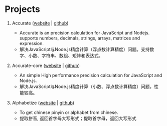 # Projects

1. Accurate ([website](https://ipxxiao.github.io/accurate) | [github](https://github.com/Ipxxiao/accurate))
    - Accurate is an precision calculation for JavaScript and Nodejs. supports numbers, decimals, strings, arrays, matrices and expression.
    - 解决JavaScript与Node.js精度计算（浮点数计算精度）问题。支持数字、小数、字符串、数组、矩阵和表达式。

2. Accurate-core ([website](https://ipxxiao.github.io/accurate-core) | [github](https://github.com/Ipxxiao/accurate-core))
    - An simple High performance precision calculation for JavaScript and Node.js.
    - 解决JavaScript与Node.js精度计算（小数、浮点数计算精度）问题，性能较高。

3. Alphabetize ([website](https://ipxxiao.github.io/alphabetize) | [github](https://github.com/Ipxxiao/alphabetize))
    - To get chinese pinyin or alphabet from chinese.
    - 提取拼音, 返回首字母大写形式；提取首字母，返回大写形式